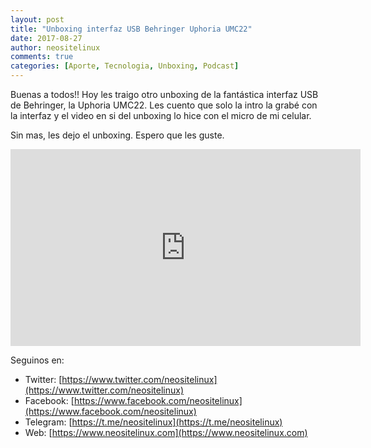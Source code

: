 ```yaml
---
layout: post
title: "Unboxing interfaz USB Behringer Uphoria UMC22"
date: 2017-08-27
author: neositelinux
comments: true
categories: [Aporte, Tecnologia, Unboxing, Podcast]
---
```


Buenas a todos!! Hoy les traigo otro unboxing de la fantástica interfaz USB de Behringer, la Uphoria UMC22. Les cuento que solo la intro la grabé con la interfaz y el video en si del unboxing lo hice con el micro de mi celular.

Sin mas, les dejo el unboxing. Espero que les guste.

<iframe width="560" height="315" src="https://www.youtube.com/embed/uypYIdDKZS8" frameborder="0" allowfullscreen></iframe>

Seguinos en:
* Twitter: [https://www.twitter.com/neositelinux](https://www.twitter.com/neositelinux)
* Facebook: [https://www.facebook.com/neositelinux](https://www.facebook.com/neositelinux)
* Telegram: [https://t.me/neositelinux](https://t.me/neositelinux)
* Web: [https://www.neositelinux.com](https://www.neositelinux.com)